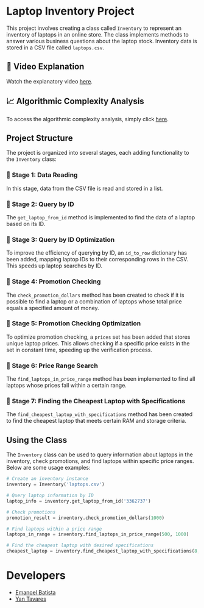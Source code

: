 # Laptop Inventory Project

This project involves creating a class called `Inventory` to represent an inventory of laptops in an online store. The class implements methods to answer various business questions about the laptop stock. Inventory data is stored in a CSV file called `laptops.csv`.

## 🎥 Video Explanation

Watch the explanatory video [here](https://www.loom.com/share/cde99f21e8d04f1c8d04f3ace932095a?sid=183ea0e4-e5c6-43a5-8577-47e26a7d131c).

## 📈 Algorithmic Complexity Analysis

To access the algorithmic complexity analysis, simply click [here](https://github.com/yantvrs/Data_structure_2/blob/main/consultasRapidasEmCSV/complexity.md).

## Project Structure

The project is organized into several stages, each adding functionality to the `Inventory` class:

### 🚀 Stage 1: Data Reading

In this stage, data from the CSV file is read and stored in a list.

### 🚀 Stage 2: Query by ID

The `get_laptop_from_id` method is implemented to find the data of a laptop based on its ID.

### 🚀 Stage 3: Query by ID Optimization

To improve the efficiency of querying by ID, an `id_to_row` dictionary has been added, mapping laptop IDs to their corresponding rows in the CSV. This speeds up laptop searches by ID.

### 🚀 Stage 4: Promotion Checking

The `check_promotion_dollars` method has been created to check if it is possible to find a laptop or a combination of laptops whose total price equals a specified amount of money.

### 🚀 Stage 5: Promotion Checking Optimization

To optimize promotion checking, a `prices` set has been added that stores unique laptop prices. This allows checking if a specific price exists in the set in constant time, speeding up the verification process.

### 🚀 Stage 6: Price Range Search

The `find_laptops_in_price_range` method has been implemented to find all laptops whose prices fall within a certain range.

### 🚀 Stage 7: Finding the Cheapest Laptop with Specifications

The `find_cheapest_laptop_with_specifications` method has been created to find the cheapest laptop that meets certain RAM and storage criteria.

## Using the Class

The `Inventory` class can be used to query information about laptops in the inventory, check promotions, and find laptops within specific price ranges. Below are some usage examples:

```python
# Create an inventory instance
inventory = Inventory('laptops.csv')

# Query laptop information by ID
laptop_info = inventory.get_laptop_from_id('3362737')

# Check promotions
promotion_result = inventory.check_promotion_dollars(1000)

# Find laptops within a price range
laptops_in_range = inventory.find_laptops_in_price_range(500, 1000)

# Find the cheapest laptop with desired specifications
cheapest_laptop = inventory.find_cheapest_laptop_with_specifications(8, 256)

```
# Developers

 - [Emanoel Batista](https://github.com/EmanoelBatista)
 - [Yan Tavares](https://github.com/yantvrs)
